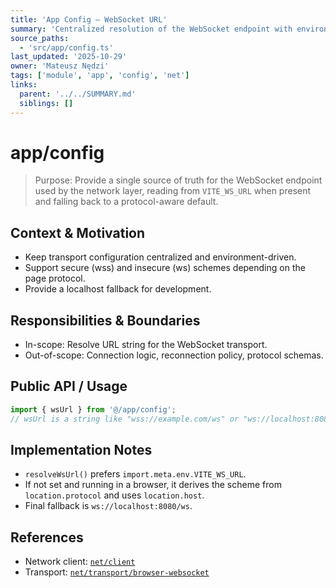 ```yaml
---
title: 'App Config – WebSocket URL'
summary: 'Centralized resolution of the WebSocket endpoint with environment override and safe fallbacks for local development.'
source_paths:
  - 'src/app/config.ts'
last_updated: '2025-10-29'
owner: 'Mateusz Nędzi'
tags: ['module', 'app', 'config', 'net']
links:
  parent: '../../SUMMARY.md'
  siblings: []
---
```


# app/config

> Purpose: Provide a single source of truth for the WebSocket endpoint used by the network layer, reading from `VITE_WS_URL` when present and falling back to a protocol-aware default.

## Context & Motivation

- Keep transport configuration centralized and environment-driven.
- Support secure (wss) and insecure (ws) schemes depending on the page protocol.
- Provide a localhost fallback for development.

## Responsibilities & Boundaries

- In-scope: Resolve URL string for the WebSocket transport.
- Out-of-scope: Connection logic, reconnection policy, protocol schemas.

## Public API / Usage

```ts
import { wsUrl } from '@/app/config';
// wsUrl is a string like "wss://example.com/ws" or "ws://localhost:8080/ws"
```

## Implementation Notes

- `resolveWsUrl()` prefers `import.meta.env.VITE_WS_URL`.
- If not set and running in a browser, it derives the scheme from `location.protocol` and uses `location.host`.
- Final fallback is `ws://localhost:8080/ws`.

## References

- Network client: [`net/client`](../../modules/net/client.md)
- Transport: [`net/transport/browser-websocket`](../../modules/net/transport/browser-websocket.md)
